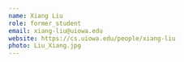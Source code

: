 ```yaml
---
name: Xiang Liu
role: former_student
email: xiang-liu@uiowa.edu
website: https://cs.uiowa.edu/people/xiang-liu
photo: Liu_Xiang.jpg
---
```


<!--I like teaching Computer Science!-->
